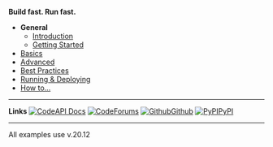 **Build fast. Run fast.**

* **General**
  * [Introduction](/#sanic)
  * [Getting Started](/getting-started)
* [Basics](/basics/app.md)
* [Advanced](/advanced/class-based-views.md)
* [Best Practices](/best-practices/blueprints.md)
* [Running & Deploying](/deployment/configuration.md)
* [How to...](/how-to/db.md)

---

**Links**
[![Code](https://icongr.am/feather/book-open.svg?size=16&color=808080)API Docs](https://)
[![Code](https://icongr.am/entypo/message.svg?size=16&color=ff0f6a)Forums](https://)
[![Github](https://icongr.am/simple/github.svg?size=16&color=808080&colored=false)Github](https://github.com/)
[![PyPI](https://icongr.am/devicon/python-original.svg?size=16&color=currentColor)PyPI](https://)

---

All examples use v.20.12
